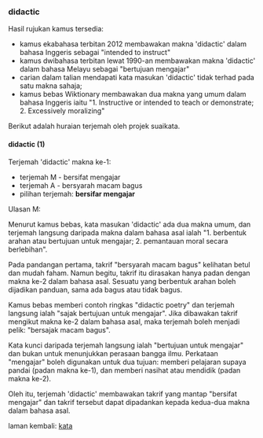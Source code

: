 ---
---

### didactic

Hasil rujukan kamus tersedia:

* kamus ekabahasa terbitan 2012 membawakan makna 'didactic'
dalam bahasa Inggeris sebagai "intended to instruct"
* kamus dwibahasa terbitan lewat 1990-an membawakan makna
'didactic' dalam bahasa Melayu sebagai "bertujuan mengajar"
* carian dalam talian mendapati kata masukan 'didactic'
tidak terhad pada satu makna sahaja;
* kamus bebas Wiktionary membawakan dua makna yang umum
dalam bahasa Inggeris iaitu "1. Instructive or intended to
teach or demonstrate; 2. Excessively moralizing"

Berikut adalah huraian terjemah oleh projek suaikata.

#### didactic (1)

Terjemah 'didactic' makna ke-1:

* terjemah M - bersifat mengajar
* terjemah A - bersyarah macam bagus
* pilihan terjemah: **bersifar mengajar**

Ulasan M:

Menurut kamus bebas, kata masukan 'didactic' ada dua makna
umum, dan terjemah langsung daripada makna dalam bahasa asal
ialah "1. berbentuk arahan atau bertujuan untuk mengajar; 2.
pemantauan moral secara berlebihan".

Pada pandangan pertama, takrif "bersyarah macam bagus"
kelihatan betul dan mudah faham. Namun begitu, takrif itu
dirasakan hanya padan dengan makna ke-2 dalam bahasa asal.
Sesuatu yang berbentuk arahan boleh dijadikan panduan, sama
ada bagus atau tidak bagus.

Kamus bebas memberi contoh ringkas "didactic poetry" dan
terjemah langsung ialah "sajak bertujuan untuk mengajar".
Jika dibawakan takrif mengikut makna ke-2 dalam bahasa asal,
maka terjemah boleh menjadi pelik: "bersajak macam bagus".

Kata kunci daripada terjemah langsung ialah "bertujuan untuk
mengajar" dan bukan untuk menunjukkan perasaan bangga ilmu.
Perkataan "mengajar" boleh digunakan untuk dua tujuan:
memberi pelajaran supaya pandai (padan makna ke-1), dan
memberi nasihat atau mendidik (padan makna ke-2).

Oleh itu, terjemah 'didactic' membawakan takrif yang mantap
"bersifat mengajar" dan takrif tersebut dapat dipadankan
kepada kedua-dua makna dalam bahasa asal.

laman kembali: [kata][0]

  [0]: ../kata.md
